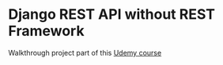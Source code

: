 # Django REST API without REST Framework

Walkthrough project part of this [Udemy course](https://www.udemy.com/course/the-complete-guide-to-django-rest-framework-and-vue-js/)